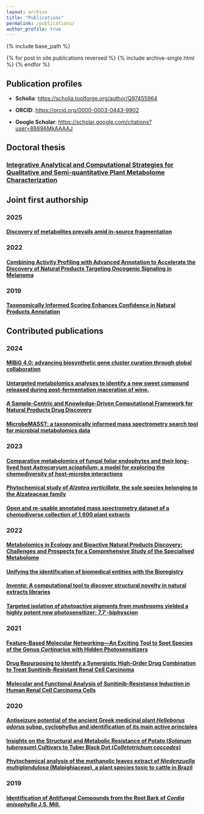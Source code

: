 ```yaml
---
layout: archive
title: "Publications"
permalink: /publications/
author_profile: true
---
```


{% include base_path %}

{% for post in site.publications reversed %}
{% include archive-single.html %}
{% endfor %}

## Publication profiles

* **Scholia**: <https://scholia.toolforge.org/author/Q97455964>

* **ORCID**: <https://orcid.org/0000-0003-0443-9902>

* **Google Scholar**: <https://scholar.google.com/citations?user=8889AMkAAAAJ>

## Doctoral thesis

### [Integrative Analytical and Computational Strategies for Qualitative and Semi-quantitative Plant Metabolome Characterization](https://doi.org/10.13097/archive-ouverte/unige:165668)

## Joint first authorship

### 2025

#### [Discovery of metabolites prevails amid in-source fragmentation](https://doi.org/10.1038/s42255-025-01239-4)

### 2022

#### [Combining Activity Profiling with Advanced Annotation to Accelerate the Discovery of Natural Products Targeting Oncogenic Signaling in Melanoma](https://doi.org/10.1021/acs.jnatprod.2c00146)

### 2019

#### [Taxonomically Informed Scoring Enhances Confidence in Natural Products Annotation](https://doi.org/10.3389/fpls.2019.01329)

## Contributed publications

### 2024

#### [MIBiG 4.0: advancing biosynthetic gene cluster curation through global collaboration](https://doi.org/10.1093/nar/gkae1115)

#### [Untargeted metabolomics analyses to identify a new sweet compound released during post-fermentation maceration of wine.](https://doi.org/10.1016/j.foodchem.2024.140801_bb0005)

#### [A Sample-Centric and Knowledge-Driven Computational Framework for Natural Products Drug Discovery](https://doi.org/10.1021/acscentsci.3c00800)

#### [MicrobeMASST: a taxonomically informed mass spectrometry search tool for microbial metabolomics data](https://doi.org/10.1038/s41564-023-01575-9)

### 2023

#### [Comparative metabolomics of fungal foliar endophytes and their long-lived host *Astrocaryum sciophilum*: a model for exploring the chemodiversity of host-microbe interactions](https://doi.org/10.3389/fpls.2023.1278745)

#### [Phytochemical study of *Alzatea verticillata*, the sole species belonging to the Alzateaceae family](https://doi.org/10.3389/fntpr.2023.1147195)

#### [Open and re-usable annotated mass spectrometry dataset of a chemodiverse collection of 1,600 plant extracts](https://doi.org/10.1093/gigascience/giac124)

### 2022

#### [Metabolomics in Ecology and Bioactive Natural Products Discovery: Challenges and Prospects for a Comprehensive Study of the Specialised Metabolome](https://doi.org/10.2533/chimia.2022.954)

#### [Unifying the identification of biomedical entities with the Bioregistry](https://doi.org/10.1038/s41597-022-01807-3)

#### [*Inventa*: A computational tool to discover structural novelty in natural extracts libraries](https://doi.org/10.3389/fmolb.2022.1028334)

#### [Targeted isolation of photoactive pigments from mushrooms yielded a highly potent new photosensitizer: 7,7′-biphyscion](https://doi.org/10.1038/s41598-022-04975-9)

### 2021

#### [Feature-Based Molecular Networking—An Exciting Tool to Spot Species of the Genus *Cortinarius* with Hidden Photosensitizers](https://doi.org/10.3390/metabo11110791)

#### [Drug Repurposing to Identify a Synergistic High-Order Drug Combination to Treat Sunitinib-Resistant Renal Cell Carcinoma](https://doi.org/10.3390/cancers13163978)

#### [Molecular and Functional Analysis of Sunitinib-Resistance Induction in Human Renal Cell Carcinoma Cells](https://doi.org/10.3390/ijms22126467)

### 2020

#### [Antiseizure potential of the ancient Greek medicinal plant *Helleborus odorus* subsp. cyclophyllus and identification of its main active principles](https://doi.org/10.1016/j.jep.2020.112954)

#### [Insights on the Structural and Metabolic Resistance of Potato (*Solanum tuberosum*) Cultivars to Tuber Black Dot (*Colletotrichum coccodes*)](https://doi.org/10.3389/fpls.2020.01287)

#### [Phytochemical analysis of the methanolic leaves extract of *Niedenzuella multiglandulosa* (Malpighiaceae), a plant species toxic to cattle in Brazil](https://doi.org/10.1016/j.phytol.2020.02.005)

### 2019

#### [Identification of Antifungal Compounds from the Root Bark of *Cordia anisophylla* J.S. Mill.](https://doi.org/10.21577/0103-5053.20180221)


